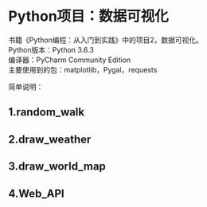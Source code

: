 # Python项目：数据可视化
书籍《Python编程：从入门到实践》中的项目2，数据可视化。<br>
Python版本：Python 3.6.3<br>
编译器：PyCharm Community Edition<br>
主要使用到的包：matplotlib，Pygal，requests<br>

简单说明：
## 1.random_walk

## 2.draw_weather

## 3.draw_world_map

## 4.Web_API


